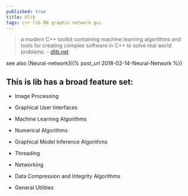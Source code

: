 ```yaml
---
published: true
title: Dlib
tags: c++ lib NN graphic network gui
---
```

> a modern C++ toolkit containing machine learning algorithms and tools for creating complex software in C++ to solve real world problems. - [dlib.net](http://dlib.net/)

see also [Neural-network]({% post_url 2018-02-14-Neural-Network %})

## This is lib has a broad feature set:
- Image Processing
- Graphical User Interfaces

- Machine Learning Algorithms
- Numerical Algorithms
- Graphical Model Inference Algorithms

- Threading
- Networking
- Data Compression and Integrity Algorithms
- General Utilities